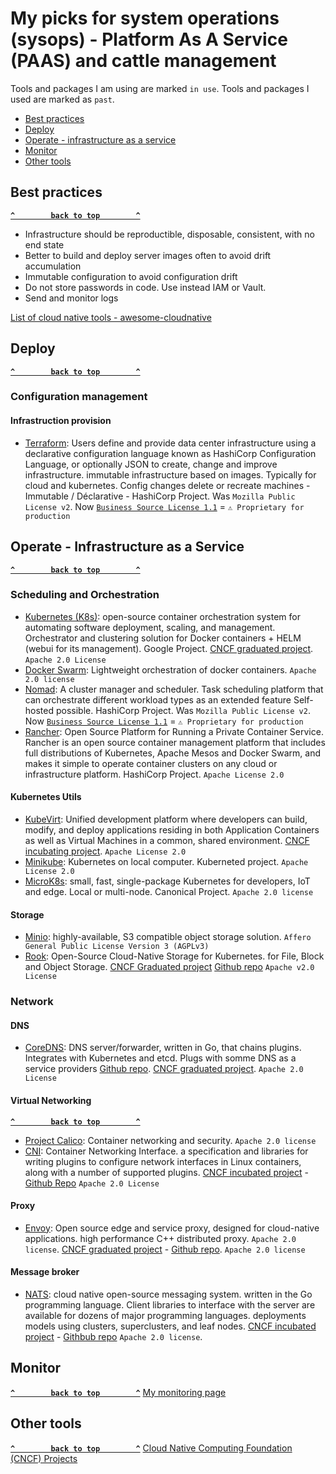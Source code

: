 # My picks for system operations (sysops) -  Platform As A Service (PAAS) and cattle management

Tools and packages I am using are marked `in use`.
Tools and packages I used are marked as `past`.

- [Best practices](#best-practices)
- [Deploy](#deploy)
- [Operate - infrastructure as a service](#operate---infrastructure-as-a-service)
- [Monitor](#monitor)
- [Other tools](#other-tools)

## Best practices ##
**[`^        back to top        ^`](#)**
- Infrastructure should be reproductible, disposable, consistent, with no end state
- Better to build and deploy server images often to avoid drift accumulation
- Immutable configuration to avoid configuration drift
- Do not store passwords in code. Use instead IAM or Vault. 
- Send and monitor logs

[List of cloud native tools - awesome-cloudnative](https://github.com/wh211212/awesome-cloudnative)

## Deploy ##
**[`^        back to top        ^`](#)**
### Configuration management ###
#### Infrastruction provision ####
- [Terraform](https://www.terraform.io/): Users define and provide data center infrastructure using a declarative configuration language known as HashiCorp Configuration Language, or optionally JSON to create, change and improve infrastructure. immutable infrastructure based on images. Typically for cloud and kubernetes. Config changes delete or recreate machines - Immutable / Déclarative - HashiCorp Project. Was `Mozilla Public License v2`. Now [`Business Source License 1.1`](https://github.com/hashicorp/terraform/blob/main/LICENSE) = `⚠ Proprietary for production`

## Operate - Infrastructure as a Service ##
**[`^        back to top        ^`](#)**
### Scheduling and Orchestration ###
- [Kubernetes (K8s)](https://kubernetes.io/): open-source container orchestration system for automating software deployment, scaling, and management. Orchestrator and clustering solution for Docker containers + HELM (webui for its management). Google Project. [CNCF graduated project](https://www.cncf.io/projects/kubernetes/). `Apache 2.0 License`
- [Docker Swarm](https://docs.docker.com/engine/swarm/): Lightweight orchestration of docker containers. `Apache 2.0 license`
- [Nomad](https://www.nomadproject.io/): A cluster manager and scheduler. Task scheduling platform that can orchestrate different workload types as an extended feature Self-hosted possible. HashiCorp Project. Was `Mozilla Public License v2`. Now [`Business Source License 1.1`](https://github.com/hashicorp/nomad/blob/main/LICENSE) = `⚠ Proprietary for production`
- [Rancher](https://rancher.com/): Open Source Platform for Running a Private Container Service. Rancher is an open source container management platform that includes full distributions of Kubernetes, Apache Mesos and Docker Swarm, and makes it simple to operate container clusters on any cloud or infrastructure platform. HashiCorp Project. `Apache License 2.0`
#### Kubernetes Utils ####
- [KubeVirt](https://kubevirt.io/): Unified development platform where developers can build, modify, and deploy applications residing in both Application Containers as well as Virtual Machines in a common, shared environment.  [CNCF incubating project](https://www.cncf.io/projects/kubevirt/). `Apache License 2.0`
- [Minikube](https://minikube.sigs.k8s.io/docs/start/): Kubernetes on local computer. Kuberneted project. `Apache License 2.0`
- [MicroK8s](https://microk8s.io/): small, fast, single-package Kubernetes for developers, IoT and edge. Local or multi-node. Canonical Project. `Apache 2.0 license` 
#### Storage ####
- [Minio](https://min.io/): highly-available, S3 compatible object storage solution. `Affero General Public License Version 3 (AGPLv3)`
- [Rook](https://rook.io/): Open-Source Cloud-Native Storage for Kubernetes. for File, Block and Object Storage. [CNCF Graduated project](https://www.cncf.io/projects/rook/) [Github repo](https://github.com/rook/rook) `Apache v2.0 License`

### Network ###

#### DNS ####
- [CoreDNS](https://coredns.io/): DNS server/forwarder, written in Go, that chains plugins. Integrates with Kubernetes and etcd. Plugs with somme DNS as a service providers [Github repo](https://github.com/coredns/coredns). [CNCF graduated project](https://www.cncf.io/projects/coredns/). `Apache 2.0 License` 

#### Virtual Networking ####
**[`^        back to top        ^`](#)**
- [Project Calico](https://www.tigera.io/project-calico/): Container networking and security. `Apache 2.0 license`
- [CNI](https://www.cni.dev/): Container Networking Interface. a specification and libraries for writing plugins to configure network interfaces in Linux containers, along with a number of supported plugins. [CNCF incubated project](https://www.cncf.io/projects/container-network-interface-cni/) - [Github Repo](https://github.com/containernetworking/cni) `Apache 2.0 License` 

#### Proxy ####
- [Envoy](https://www.envoyproxy.io/): Open source edge and service proxy, designed for cloud-native applications. high performance C++ distributed proxy. `Apache 2.0 license`. [CNCF graduated project](https://www.cncf.io/projects/envoy/) - [Github repo](https://github.com/envoyproxy/envoy). `Apache 2.0 license`   

#### Message broker ####
- [NATS](https://nats.io/): cloud native open-source messaging system. written in the Go programming language. Client libraries to interface with the server are available for dozens of major programming languages. deployments models using clusters, superclusters, and leaf nodes. [CNCF incubated project](https://www.cncf.io/projects/nats/) - [Githbub repo](https://github.com/nats-io/nats-server) `Apache 2.0 license`. 

## Monitor ##
**[`^        back to top        ^`](#)**
[My monitoring page](https://github.com/dheurtev/dheurtev/blob/main/monitoring.md)

## Other tools ##
**[`^        back to top        ^`](#)**
[Cloud Native Computing Foundation (CNCF) Projects](https://www.cncf.io/projects/)


